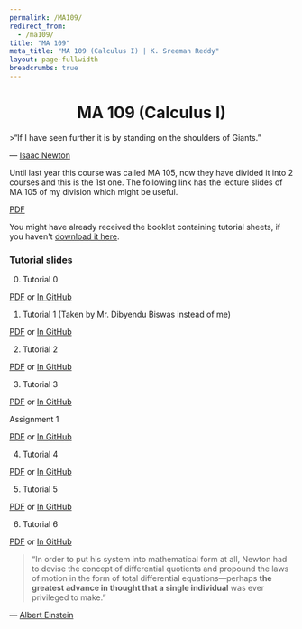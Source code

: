 ```yaml
---
permalink: /MA109/
redirect_from:
  - /ma109/
title: "MA 109"
meta_title: "MA 109 (Calculus I) | K. Sreeman Reddy"
layout: page-fullwidth
breadcrumbs: true
---
```

<h1 style="text-align: center;"> MA 109 (Calculus I) </h1>
>“If I have seen further it is by standing on the shoulders of Giants.”

― <a href="https://en.wikipedia.org/wiki/Isaac_Newton" target="_blank">Isaac Newton</a>

Until last year this course was called MA 105, now they have divided it into 2 courses and this is the 1st one. The following link has the lecture slides of MA 105 of my division which might be useful.

<a class="waves-effect waves-light btn" href='https://github.com/iamsreeman/LaTeX/raw/master/MA109/MA105.pdf'>PDF</a>

You might have already received the booklet containing tutorial sheets, if you haven't [download it here](https://github.com/iamsreeman/LaTeX/raw/master/MA109/2020ma109tutorial.pdf).
### Tutorial slides
0) Tutorial 0

<a class="waves-effect waves-light btn" href='https://github.com/iamsreeman/LaTeX/raw/master/MA109/Tutorial0/Tutorial0.pdf'>PDF</a> or <a class="waves-effect waves-light btn" href='https://github.com/iamsreeman/LaTeX/blob/master/MA109/Tutorial0/Tutorial0.pdf' target="_blank">In GitHub</a>

1) Tutorial 1 (Taken by Mr. Dibyendu Biswas instead of me)

<a class="waves-effect waves-light btn" href='https://github.com/iamsreeman/LaTeX/raw/master/MA109/Tutorial1/Tutorial1.pdf'>PDF</a> or <a class="waves-effect waves-light btn" href='https://github.com/iamsreeman/LaTeX/blob/master/MA109/Tutorial1/Tutorial1.pdf' target="_blank">In GitHub</a>

2) Tutorial 2

<a class="waves-effect waves-light btn" href='https://github.com/iamsreeman/LaTeX/raw/master/MA109/Tutorial2/Tutorial2.pdf'>PDF</a> or <a class="waves-effect waves-light btn" href='https://github.com/iamsreeman/LaTeX/blob/master/MA109/Tutorial2/Tutorial2.pdf' target="_blank">In GitHub</a>

3) Tutorial 3

<a class="waves-effect waves-light btn" href='https://github.com/iamsreeman/LaTeX/raw/master/MA109/Tutorial3/Tutorial3.pdf'>PDF</a> or <a class="waves-effect waves-light btn" href='https://github.com/iamsreeman/LaTeX/blob/master/MA109/Tutorial3/Tutorial3.pdf' target="_blank">In GitHub</a>

Assignment 1

<a class="waves-effect waves-light btn" href='https://github.com/iamsreeman/LaTeX/raw/master/MA109/Assignment1/Assignment1.pdf'>PDF</a> or <a class="waves-effect waves-light btn" href='https://github.com/iamsreeman/LaTeX/blob/master/MA109/Assignment1/Assignment1.pdf' target="_blank">In GitHub</a>

4) Tutorial 4

<a class="waves-effect waves-light btn" href='https://github.com/iamsreeman/LaTeX/raw/master/MA109/Tutorial4/Tutorial4.pdf'>PDF</a> or <a class="waves-effect waves-light btn" href='https://github.com/iamsreeman/LaTeX/blob/master/MA109/Tutorial4/Tutorial4.pdf' target="_blank">In GitHub</a>

5) Tutorial 5

<a class="waves-effect waves-light btn" href='https://github.com/iamsreeman/LaTeX/raw/master/MA109/Tutorial5/Tutorial5.pdf'>PDF</a> or <a class="waves-effect waves-light btn" href='https://github.com/iamsreeman/LaTeX/blob/master/MA109/Tutorial5/Tutorial5.pdf' target="_blank">In GitHub</a>

6) Tutorial 6

<a class="waves-effect waves-light btn" href='https://github.com/iamsreeman/LaTeX/raw/master/MA109/Tutorial6/Tutorial6.pdf'>PDF</a> or <a class="waves-effect waves-light btn" href='https://github.com/iamsreeman/LaTeX/blob/master/MA109/Tutorial6/Tutorial6.pdf' target="_blank">In GitHub</a>

>“In order to put his system into mathematical form at all, Newton had to devise the concept of differential quotients and propound the laws of motion in the form of total differential equations—perhaps <b>the greatest advance in thought that a single individual</b> was ever privileged to make.”

― <a href="https://en.wikipedia.org/wiki/Albert_Einstein" target="_blank">Albert Einstein</a>